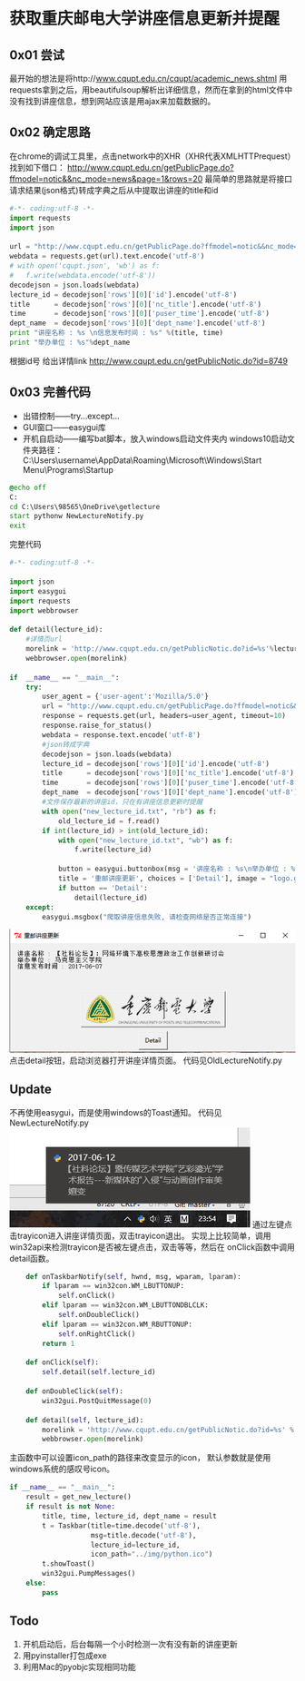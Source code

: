 # 获取重庆邮电大学讲座信息更新并提醒

## 0x01 尝试
最开始的想法是将http://www.cqupt.edu.cn/cqupt/academic_news.shtml
用requests拿到之后，用beautifulsoup解析出详细信息，然而在拿到的html文件中没有找到讲座信息，想到网站应该是用ajax来加载数据的。


## 0x02 确定思路
在chrome的调试工具里，点击network中的XHR（XHR代表XMLHTTPrequest）找到如下借口：
http://www.cqupt.edu.cn/getPublicPage.do?ffmodel=notic&&nc_mode=news&page=1&rows=20
最简单的思路就是将接口请求结果(json格式)转成字典之后从中提取出讲座的title和id
```python
#-*- coding:utf-8 -*-
import requests
import json

url = "http://www.cqupt.edu.cn/getPublicPage.do?ffmodel=notic&&nc_mode=news&page=1&rows=20"
webdata = requests.get(url).text.encode('utf-8')
# with open('cqupt.json', 'wb') as f:
# 	f.write(webdata.encode('utf-8'))
decodejson = json.loads(webdata)
lecture_id = decodejson['rows'][0]['id'].encode('utf-8')
title 	   = decodejson['rows'][0]['nc_title'].encode('utf-8')
time       = decodejson['rows'][0]['puser_time'].encode('utf-8')
dept_name  = decodejson['rows'][0]['dept_name'].encode('utf-8')
print "讲座名称 : %s \n信息发布时间 : %s" %(title, time)
print "举办单位 : %s"%dept_name

```
根据id号 给出详情link
http://www.cqupt.edu.cn/getPublicNotic.do?id=8749


## 0x03 完善代码

 - 出错控制——try...except...
 - GUI窗口——easygui库
 - 开机自启动——编写bat脚本，放入windows启动文件夹内
windows10启动文件夹路径：
C:\Users\username\AppData\Roaming\Microsoft\Windows\Start Menu\Programs\Startup

```bat
@echo off
C:
cd C:\Users\98565\OneDrive\getlecture
start pythonw NewLectureNotify.py
exit
```
完整代码
```python
#-*- coding:utf-8 -*-

import json
import easygui
import requests
import webbrowser

def detail(lecture_id):
	#详情页url
	morelink = 'http://www.cqupt.edu.cn/getPublicNotic.do?id=%s'%lecture_id
	webbrowser.open(morelink)

if  __name__ == "__main__":
	try:
		user_agent = {'user-agent':'Mozilla/5.0'}
		url = "http://www.cqupt.edu.cn/getPublicPage.do?ffmodel=notic&&nc_mode=news&page=1&rows=20"
		response = requests.get(url, headers=user_agent, timeout=10)
		response.raise_for_status()
		webdata = response.text.encode('utf-8')
		#json转成字典
		decodejson = json.loads(webdata)
		lecture_id = decodejson['rows'][0]['id'].encode('utf-8')
		title 	   = decodejson['rows'][0]['nc_title'].encode('utf-8')
		time       = decodejson['rows'][0]['puser_time'].encode('utf-8')
		dept_name  = decodejson['rows'][0]['dept_name'].encode('utf-8')
		#文件保存最新的讲座id，只在有讲座信息更新时提醒
		with open("new_lecture_id.txt", "rb") as f:
			old_lecture_id = f.read()
		if int(lecture_id) > int(old_lecture_id):
			with open("new_lecture_id.txt", "wb") as f:
				f.write(lecture_id)

			button = easygui.buttonbox(msg = '讲座名称 : %s\n举办单位 : %s\n信息发布时间 : %s'%(title, dept_name, time),
			title = '重邮讲座更新', choices = ['Detail'], image = "logo.gif")
			if button == 'Detail':
				detail(lecture_id)
	except:
		easygui.msgbox("爬取讲座信息失败, 请检查网络是否正常连接")

```
![](./img/shot.png)
点击detail按钮，启动浏览器打开讲座详情页面。
代码见OldLectureNotify.py

## Update
不再使用easygui，而是使用windows的Toast通知。
代码见NewLectureNotify.py
![](./img/new.png)
通过左键点击trayicon进入讲座详情页面，双击trayicon退出。
实现上比较简单，调用win32api来检测trayicon是否被左键点击，双击等等，然后在
onClick函数中调用detail函数。
```python
    def onTaskbarNotify(self, hwnd, msg, wparam, lparam):
        if lparam == win32con.WM_LBUTTONUP:
            self.onClick()
        elif lparam == win32con.WM_LBUTTONDBLCLK:
            self.onDoubleClick()
        elif lparam == win32con.WM_RBUTTONUP:
            self.onRightClick()
        return 1

    def onClick(self):
        self.detail(self.lecture_id)

    def onDoubleClick(self):
        win32gui.PostQuitMessage(0)

    def detail(self, lecture_id):
        morelink = 'http://www.cqupt.edu.cn/getPublicNotic.do?id=%s' % lecture_id
        webbrowser.open(morelink)
```

主函数中可以设置icon_path的路径来改变显示的icon，
默认参数就是使用windows系统的感叹号icon。
```python
if __name__ == "__main__":
    result = get_new_lecture()
    if result is not None:
        title, time, lecture_id, dept_name = result
        t = Taskbar(title=time.decode('utf-8'),
                    msg=title.decode('utf-8'),
                    lecture_id=lecture_id,
                    icon_path="../img/python.ico")
        t.showToast()
        win32gui.PumpMessages()
    else:
        pass

```
## Todo
1. 开机启动后，后台每隔一个小时检测一次有没有新的讲座更新
2. 用pyinstaller打包成exe
3. 利用Mac的pyobjc实现相同功能

